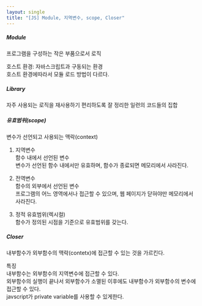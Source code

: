 ```yaml
---
layout: single
title: "[JS] Module, 지역변수, scope, Closer"
---
```


##### Module    
프로그램을 구성하는 작은 부품으로서 로직   
   
호스트 환경: 자바스크립트과 구동되는 환경   
호스트 환경에따라서 모듈 로드 방법이 다르다.   
   
##### Library    
자주 사용되는 로직을 재사용하기 편리하도록 잘 정리한 일련의 코드들의 집합   
   
##### 유효범위(scope)   
변수가 선언되고 사용되는 맥락(context)   
1. 지역변수   
함수 내에서 선언된 변수   
변수가 선언된 함수 내에서만 유효하며, 함수가 종료되면 메모리에서 사라진다.   
   
2. 전역변수   
함수의 외부에서 선언된 변수   
프로그램의 어느 영역에서나 접근할 수 있으며, 웹 페이지가 닫혀야만 메모리에서 사라진다.   
   
3. 정적 유효범위(렉시컬)   
함수가 정의된 시점을 기준으로 유효범위를 갖는다.   
   
##### Closer     
내부함수가 외부함수의 맥락(contetx)에 접근할 수 있는 것을 가르킨다.   
   
특징   
내부함수는 외부함수의 지역변수에 접근할 수 있다.   
외부함수의 실행이 끝나서 외부함수가 소멸된 이후에도 내부함수가 외부함수의 변수에 접근할 수 있다.   
javscript가 private variable를 사용할 수 있게한다.   

